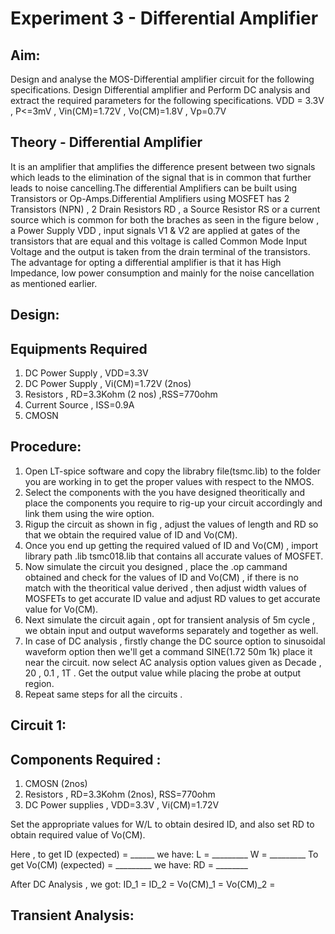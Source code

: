 # Experiment 3 - Differential Amplifier
## Aim:
Design and analyse the MOS-Differential amplifier circuit for the following specifications. Design Differential amplifier and Perform DC analysis and extract the required parameters for the following specifications. VDD = 3.3V , P<=3mV , Vin(CM)=1.72V , Vo(CM)=1.8V , Vp=0.7V

## Theory - Differential Amplifier
It is an amplifier that amplifies the difference present between two signals which leads to the elimination of the signal that is in common that further leads to noise cancelling.The differential Amplifiers can be built using Transistors or Op-Amps.Differential Amplifiers using MOSFET has 2 Transistors (NPN) , 2 Drain Resistors RD , a Source Resistor RS or a current source which is common for both the braches as seen in the figure below , a Power Supply VDD , input signals V1 & V2 are applied at gates of the transistors that are equal and this voltage is called Common Mode Input Voltage and the output is taken from the drain terminal of the transistors. The advantage for opting a differential amplifier is that it has High Impedance, low power consumption and mainly for the noise cancellation as mentioned earlier.




## Design:






## Equipments Required
1. DC Power Supply , VDD=3.3V
2. DC Power Supply , Vi(CM)=1.72V (2nos)
3. Resistors , RD=3.3Kohm (2 nos) ,RSS=770ohm
4. Current Source , ISS=0.9A
5. CMOSN
## Procedure:
1. Open LT-spice software and copy the librabry file(tsmc.lib) to the folder you are working in to get the proper values with respect to the NMOS.
2. Select the components with the you have designed theoritically and place the components you require to rig-up your circuit accordingly and link them using the 
 wire option.
3. Rigup the circuit as shown in fig , adjust the values of length and RD so that we obtain the required value of ID and Vo(CM).
4. Once you end up getting the required valued of ID and Vo(CM) , import library path .lib tsmc018.lib that contains all accurate values of MOSFET.
5. Now simulate the circuit you designed , place the .op cammand obtained and check for the values of ID and Vo(CM) , if there is no match with the theoritical 
 value derived , then adjust width values of MOSFETs to get accurate ID value and adjust RD values to get accurate value for Vo(CM).
6. Next simulate the circuit again , opt for transient analysis of 5m cycle , we obtain input and output waveforms separately and together as well.
7. In case of DC analysis , firstly change the DC source option to sinusoidal waveform option then we'll get a command SINE(1.72 50m 1k) place it near the circuit. now select AC analysis option values given as Decade , 20 , 0.1 , 1T . Get the output value while placing the probe at output region.
8. Repeat same steps for all the circuits .   

## Circuit 1:
## Components Required :
1. CMOSN (2nos)
2. Resistors , RD=3.3Kohm (2nos), RSS=770ohm
3. DC Power supplies , VDD=3.3V , Vi(CM)=1.72V
  











Set the appropriate values for W/L to obtain desired ID, and also set RD to obtain required value of Vo(CM).











Here , to get ID (expected) = ______ we have:
L = _________
W = _________
To get Vo(CM) (expected) = _________ we have:
RD = ________












After DC Analysis , we got:
ID_1 =
ID_2 = 
Vo(CM)_1 =
Vo(CM)_2 =

## Transient Analysis:















